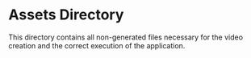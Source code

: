 # Assets Directory

This directory contains all non-generated files necessary for the video creation and the correct execution of the application.